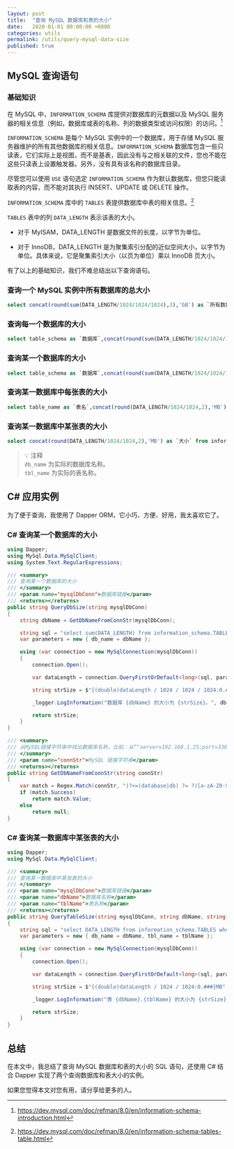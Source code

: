 ```yaml
---
layout: post
title:  "查询 MySQL 数据库和表的大小"
date:   2020-01-01 00:00:00 +0800
categories: utils
permalink: /utils/query-mysql-data-size
published: true
---
```


## MySQL 查询语句

### 基础知识

在 MySQL 中，`INFORMATION_SCHEMA` 库提供对数据库的元数据以及 MySQL 服务器的相关信息（例如，数据库或表的名称、列的数据类型或访问权限）的访问。[^schema]

`INFORMATION_SCHEMA` 是每个 MySQL 实例中的一个数据库，用于存储 MySQL 服务器维护的所有其他数据库的相关信息。`INFORMATION_SCHEMA` 数据库包含一些只读表，它们实际上是视图，而不是基表，因此没有与之相关联的文件，您也不能在这些只读表上设置触发器。另外，没有具有该名称的数据库目录。

尽管您可以使用 `USE` 语句选定 `INFORMATION_SCHEMA` 作为默认数据库，但您只能读取表的内容，而不能对其执行 INSERT、UPDATE 或 DELETE 操作。

[^schema]: <https://dev.mysql.com/doc/refman/8.0/en/information-schema-introduction.html>

`INFORMATION_SCHEMA` 库中的 `TABLES` 表提供数据库中表的相关信息。[^tables]

`TABLES` 表中的列 `DATA_LENGTH` 表示该表的大小。

- 对于 MyISAM，DATA_LENGTH 是数据文件的长度，以字节为单位。

- 对于 InnoDB，DATA_LENGTH 是为聚集索引分配的近似空间大小，以字节为单位。具体来说，它是聚集索引大小（以页为单位）乘以 InnoDB 页大小。

[^tables]: <https://dev.mysql.com/doc/refman/8.0/en/information-schema-tables-table.html>

有了以上的基础知识，我们不难总结出以下查询语句。

### 查询一个 MySQL 实例中所有数据库的总大小

```sql
select concat(round(sum(DATA_LENGTH/1024/1024/1024),3),'GB') as `所有数据库的总大小` from information_schema.TABLES;
```

### 查询每一个数据库的大小

```sql
select table_schema as `数据库`,concat(round(sum(DATA_LENGTH/1024/1024/1024),3),'GB') as `大小` from information_schema.TABLES group by table_schema;
```

### 查询某一个数据库的大小

```sql
select table_schema as `数据库`,concat(round(sum(DATA_LENGTH/1024/1024/1024),3),'GB') as `大小` from information_schema.TABLES where table_schema='db_name';
```

### 查询某一数据库中每张表的大小

```sql
select table_name as `表名`,concat(round(DATA_LENGTH/1024/1024,2),'MB') as `大小` from information_schema.TABLES where table_schema='db_name';
```

### 查询某一数据库中某张表的大小

```sql
select concat(round(DATA_LENGTH/1024/1024,2),'MB') as `大小` from information_schema.TABLES where table_schema='db_name' and table_name='tbl_name';
```

> 💡 注释  
> `db_name` 为实际的数据库名称。  
> `tbl_name` 为实际的表名称。

## C# 应用实例

为了便于查询，我使用了 Dapper ORM，它小巧、方便、好用，我太喜欢它了。

### C# 查询某一个数据库的大小

```csharp
using Dapper;
using MySql.Data.MySqlClient;
using System.Text.RegularExpressions;

/// <summary>
/// 查询某一个数据库的大小
/// </summary>
/// <param name="mysqlDbConn">数据库链接</param>
/// <returns></returns>
public string QueryDbSize(string mysqlDbConn)
{
    string dbName = GetDbNameFromConnStr(mysqlDbConn);

    string sql = "select sum(DATA_LENGTH) from information_schema.TABLES where table_schema=@db_name;";
    var parameters = new { db_name = dbName };

    using (var connection = new MySqlConnection(mysqlDbConn))
    {
        connection.Open();

        var dataLength = connection.QueryFirstOrDefault<long>(sql, parameters);

        string strSize = $"{(double)dataLength / 1024 / 1024 / 1024:0.###}GB";

        _logger.LogInformation("数据库 {dbName} 的大小为 {strSize}。", dbName, strSize);

        return strSize;
    }
}

/// <summary>
/// 从MySQL链接字符串中找出数据库名称，比如：从“"server=192.168.1.25;port=3306;userid=myuid;password=z89ld895;database=mydbname;charset=utf8;"” 中找出 mydbname
/// </summary>
/// <param name="connStr">MySQL 链接字符串</param>
/// <returns></returns>
public string GetDbNameFromConnStr(string connStr)
{
    var match = Regex.Match(connStr, "(?<=(database|db) ?= ?)[a-zA-Z0-9]+(?=;)");
    if (match.Success)
        return match.Value;
    else
        return null;
}
```

### C# 查询某一数据库中某张表的大小

```csharp
using Dapper;
using MySql.Data.MySqlClient;

/// <summary>
/// 查询某一数据库中某张表的大小
/// </summary>
/// <param name="mysqlDbConn">数据库链接</param>
/// <param name="dbName">数据库名称</param>
/// <param name="tblName">表名称</param>
/// <returns></returns>
public string QueryTableSize(string mysqlDbConn, string dbName, string tblName)
{
    string sql = "select DATA_LENGTH from information_schema.TABLES where table_schema=@db_name and table_name=@tbl_name;";
    var parameters = new { db_name = dbName, tbl_name = tblName };

    using (var connection = new MySqlConnection(mysqlDbConn))
    {
        connection.Open();

        var dataLength = connection.QueryFirstOrDefault<long>(sql, parameters);

        string strSize = $"{(double)dataLength / 1024 / 1024:0.###}MB";

        _logger.LogInformation("表 {dbName}.{tblName} 的大小为 {strSize}。", dbName, tblName, strSize);

        return strSize;
    }
}
```

## 总结

在本文中，我总结了查询 MySQL 数据库和表的大小的 SQL 语句，还使用 C# 结合 Dapper 实现了两个查询数据库和表大小的实例。

如果您觉得本文对您有用，请分享给更多的人。
